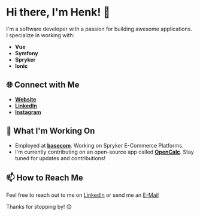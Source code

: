 # Hi there, I'm Henk! 👋

I'm a software developer with a passion for building awesome applications. I specialize in working with:

- **Vue**
- **Symfony**
- **Spryker**
- **Ionic**

## 🌐 Connect with Me

- [**Website**](https://henk.pm)
- [**LinkedIn**](https://www.linkedin.com/in/henk-hornschuh-79b876263/)
- [**Instagram**](https://www.instagram.com/h3enk/)

## 🚀 What I'm Working On

- Employed at [**basecom**](https://www.basecom.de/en/). Working on Spryker E-Commerce Platforms.
- I'm currently contributing on an open-source app called [**OpenCalc**](https://github.com/B-IT-Projects-GmbH/open-calc). Stay tuned for updates and contributions!

## 📫 How to Reach Me

Feel free to reach out to me on [LinkedIn](https://www.linkedin.com/in/yourprofile) or send me an [E-Mail](mailto:hi@henk.pm?subject=Github)

Thanks for stopping by! 😊
